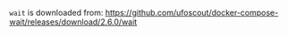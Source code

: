 `wait` is downloaded from:
https://github.com/ufoscout/docker-compose-wait/releases/download/2.6.0/wait